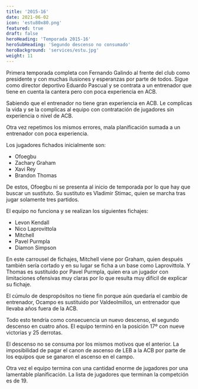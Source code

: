 ```yaml
---
title: '2015-16'
date: 2021-06-02
icon: 'estu80x80.png'
featured: true
draft: false
heroHeading: 'Temporada 2015-16'
heroSubHeading: 'Segundo descenso no consumado'
heroBackground: 'services/estu.jpg'
weight: 11
---
```


Primera temporada completa con Fernando Galindo al frente del club como presidente y con muchas ilusiones y esperanzas por parte de todos. Sigue como director deportivo Eduardo Pascual y se contrata a un entrenador que tiene en cuenta la cantera pero con poca experiencia en ACB.

Sabiendo que el entrenador no tiene gran experiencia en ACB. Le complicas la vida y se la complicas al equipo con contratación de jugadores sin experiencia o nivel de ACB. 

Otra vez repetimos los mismos errores, mala planificación sumada a un entrenador con poca experiencia.

Los jugadores fichados inicialmente son:
* Ofoegbu
* Zachary Graham
* Xavi Rey
* Brandon Thomas

De estos, Ofoegbu ni se presenta al inicio de temporada por lo que hay que buscar un sustituto. Su sustituto es Vladimir Stimac, quien se marcha tras jugar solamente tres partidos.

El equipo no funciona y se realizan los siguientes fichajes:
* Levon Kendall
* Nico Laprovittola
* Mitchell
* Pavel Purmpla
* Diamon Simpson

En este carrousel de fichajes, Mitchell viene por Graham, quien después también sería cortado y en su lugar se ficha a un base como Laprovittola. Y Thomas es sustituido por Pavel Purmpla, quien era un jugador con limitaciones ofensivas muy claras por lo que resulta muy difícil de explicar su fichaje.

El cúmulo de despropósitos no tiene fin porque aún quedaría el cambio de entrenador, Ocampo es sustituido por Valdeolmillos, un entrenador que llevaba años fuera de la ACB.

Todo esto tendría como consecuencia un nuevo descenso, el segundo descenso en cuatro años. El equipo terminó en la posición 17º con nueve victorias y 25 derrotas.

El descenso no se consuma por los mismos motivos que el anterior. La imposibilidad de pagar el canon de ascenso de LEB a la ACB por parte de los equipos que se ganaron el ascenso en el campo.

Otra vez el equipo termina con una cantidad enorme de jugadores por una lamentable planificación. La lista de jugadores que terminan la competción es de 19.